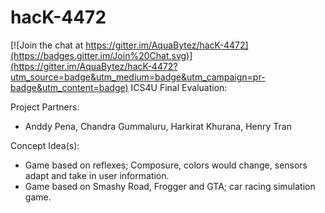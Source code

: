 # hacK-4472

[![Join the chat at https://gitter.im/AquaBytez/hacK-4472](https://badges.gitter.im/Join%20Chat.svg)](https://gitter.im/AquaBytez/hacK-4472?utm_source=badge&utm_medium=badge&utm_campaign=pr-badge&utm_content=badge)
ICS4U Final Evaluation:

Project Partners: 
- Anddy Pena, Chandra Gummaluru, Harkirat Khurana, Henry Tran

Concept Idea(s):
- Game based on reflexes; Composure, colors would change, sensors adapt and take in user information.
- Game based on Smashy Road, Frogger and GTA; car racing simulation game.
